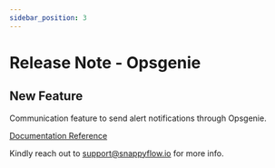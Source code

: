 ```yaml
---
sidebar_position: 3 
---
```

# Release Note - Opsgenie

## New Feature

Communication feature to send alert notifications through Opsgenie.

[Documentation Reference](/docs/Alerts_notifications/Notifications/Create_Notification_Channel/opsGenie)

Kindly reach out to [support@snappyflow.io](mailto:support@snappyflow.io) for more info.
